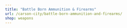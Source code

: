 ```yaml
---
title: "Battle Born Ammunition & Firearms"
url: /carson-city/battle-born-ammunition-and-firearms/
shop: weapons
---
```

